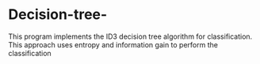 # Decision-tree-
This program implements the ID3 decision tree algorithm for classification. This approach uses entropy and information gain to perform the classification
